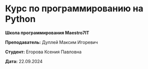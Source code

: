 # Курс по программированию на Python

**Школа программирования Maestro7IT**




**Преподаватель:** Дуплей Максим Игоревич

**Студент:** Егорова Ксения Павловна

**Дата:** 22.09.2024